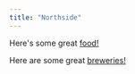 ```yaml
---
title: "Northside"
---
```


Here's some great [food!](food)

Here are some great [breweries!](breweries)
